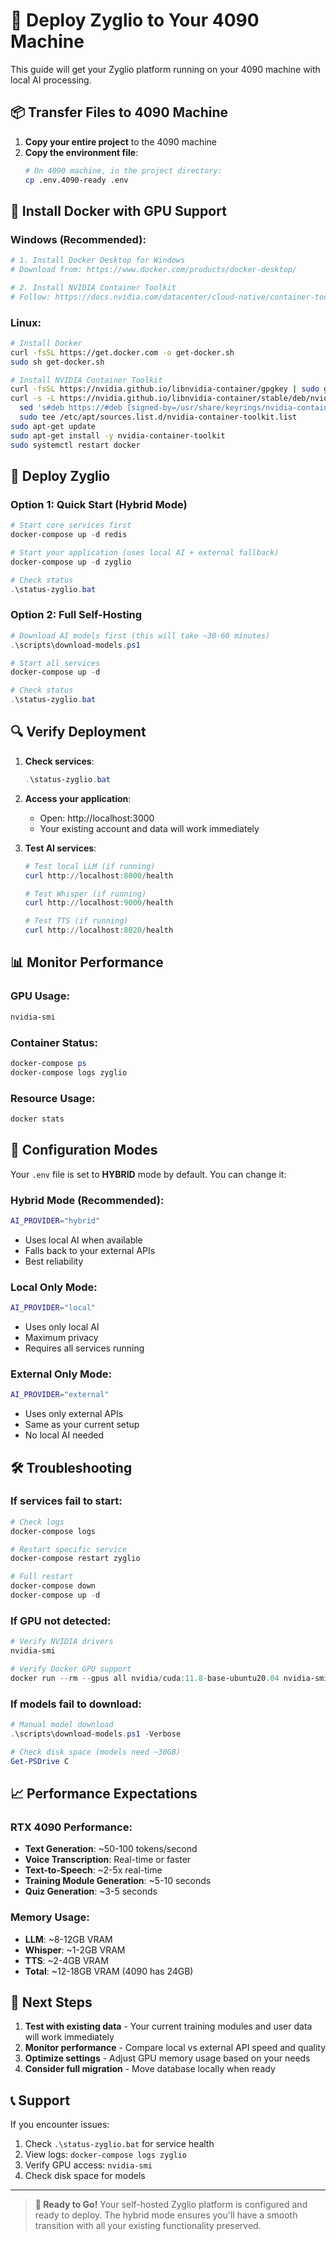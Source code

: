 # 🚀 Deploy Zyglio to Your 4090 Machine

This guide will get your Zyglio platform running on your 4090 machine with local AI processing.

## 📦 Transfer Files to 4090 Machine

1. **Copy your entire project** to the 4090 machine
2. **Copy the environment file**:
   ```bash
   # On 4090 machine, in the project directory:
   cp .env.4090-ready .env
   ```

## 🐳 Install Docker with GPU Support

### Windows (Recommended):
```powershell
# 1. Install Docker Desktop for Windows
# Download from: https://www.docker.com/products/docker-desktop/

# 2. Install NVIDIA Container Toolkit
# Follow: https://docs.nvidia.com/datacenter/cloud-native/container-toolkit/install-guide.html
```

### Linux:
```bash
# Install Docker
curl -fsSL https://get.docker.com -o get-docker.sh
sudo sh get-docker.sh

# Install NVIDIA Container Toolkit
curl -fsSL https://nvidia.github.io/libnvidia-container/gpgkey | sudo gpg --dearmor -o /usr/share/keyrings/nvidia-container-toolkit-keyring.gpg
curl -s -L https://nvidia.github.io/libnvidia-container/stable/deb/nvidia-container-toolkit.list | \
  sed 's#deb https://#deb [signed-by=/usr/share/keyrings/nvidia-container-toolkit-keyring.gpg] https://#g' | \
  sudo tee /etc/apt/sources.list.d/nvidia-container-toolkit.list
sudo apt-get update
sudo apt-get install -y nvidia-container-toolkit
sudo systemctl restart docker
```

## 🚀 Deploy Zyglio

### Option 1: Quick Start (Hybrid Mode)
```powershell
# Start core services first
docker-compose up -d redis

# Start your application (uses local AI + external fallback)
docker-compose up -d zyglio

# Check status
.\status-zyglio.bat
```

### Option 2: Full Self-Hosting
```powershell
# Download AI models first (this will take ~30-60 minutes)
.\scripts\download-models.ps1

# Start all services
docker-compose up -d

# Check status
.\status-zyglio.bat
```

## 🔍 Verify Deployment

1. **Check services**:
   ```powershell
   .\status-zyglio.bat
   ```

2. **Access your application**:
   - Open: http://localhost:3000
   - Your existing account and data will work immediately

3. **Test AI services**:
   ```powershell
   # Test local LLM (if running)
   curl http://localhost:8000/health
   
   # Test Whisper (if running)  
   curl http://localhost:9000/health
   
   # Test TTS (if running)
   curl http://localhost:8020/health
   ```

## 📊 Monitor Performance

### GPU Usage:
```powershell
nvidia-smi
```

### Container Status:
```powershell
docker-compose ps
docker-compose logs zyglio
```

### Resource Usage:
```powershell
docker stats
```

## 🔄 Configuration Modes

Your `.env` file is set to **HYBRID** mode by default. You can change it:

### Hybrid Mode (Recommended):
```bash
AI_PROVIDER="hybrid"
```
- Uses local AI when available
- Falls back to your external APIs
- Best reliability

### Local Only Mode:
```bash
AI_PROVIDER="local"  
```
- Uses only local AI
- Maximum privacy
- Requires all services running

### External Only Mode:
```bash
AI_PROVIDER="external"
```
- Uses only external APIs
- Same as your current setup
- No local AI needed

## 🛠️ Troubleshooting

### If services fail to start:
```powershell
# Check logs
docker-compose logs

# Restart specific service
docker-compose restart zyglio

# Full restart
docker-compose down
docker-compose up -d
```

### If GPU not detected:
```powershell
# Verify NVIDIA drivers
nvidia-smi

# Verify Docker GPU support
docker run --rm --gpus all nvidia/cuda:11.8-base-ubuntu20.04 nvidia-smi
```

### If models fail to download:
```powershell
# Manual model download
.\scripts\download-models.ps1 -Verbose

# Check disk space (models need ~30GB)
Get-PSDrive C
```

## 📈 Performance Expectations

### RTX 4090 Performance:
- **Text Generation**: ~50-100 tokens/second
- **Voice Transcription**: Real-time or faster
- **Text-to-Speech**: ~2-5x real-time
- **Training Module Generation**: ~5-10 seconds
- **Quiz Generation**: ~3-5 seconds

### Memory Usage:
- **LLM**: ~8-12GB VRAM
- **Whisper**: ~1-2GB VRAM  
- **TTS**: ~2-4GB VRAM
- **Total**: ~12-18GB VRAM (4090 has 24GB)

## 🎯 Next Steps

1. **Test with existing data** - Your current training modules and user data will work immediately
2. **Monitor performance** - Compare local vs external API speed and quality
3. **Optimize settings** - Adjust GPU memory usage based on your needs
4. **Consider full migration** - Move database locally when ready

## 📞 Support

If you encounter issues:
1. Check `.\status-zyglio.bat` for service health
2. View logs: `docker-compose logs zyglio`
3. Verify GPU access: `nvidia-smi`
4. Check disk space for models

---

> **🎉 Ready to Go!** Your self-hosted Zyglio platform is configured and ready to deploy. The hybrid mode ensures you'll have a smooth transition with all your existing functionality preserved. 